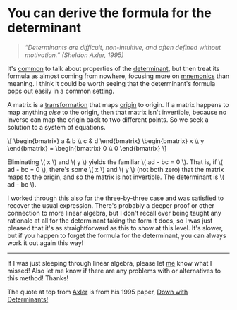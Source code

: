 # You can derive the formula for the determinant

> _“Determinants are difficult, non-intuitive, and often defined
> without motivation.” (Sheldon Axler, 1995)_


It's [common][] to talk about properties of the [determinant][], but
then treat its formula as almost coming from nowhere, focusing more on
[mnemonics][] than meaning. I think it could be worth seeing that the
determinant's formula pops out easily in a common setting.

[common]: https://smile.amazon.com/Linear-Algebra-Its-Applications-4th/dp/0030105676/
[determinant]: https://en.wikipedia.org/wiki/Determinant
[mnemonics]: https://www.mathsisfun.com/algebra/matrix-determinant.html


A matrix is a [transformation][] that maps [origin][] to origin. If a
matrix happens to map anything _else_ to the origin, then that matrix
isn't invertible, because no inverse can map the origin back to two
different points. So we seek a solution to a system of equations.

[transformation]: /20210915-flow_metaphor_for_matrix_multiplication/
[origin]: https://en.wikipedia.org/wiki/Origin_(mathematics)


\\[ \begin{bmatrix} a & b \\\ c & d \end{bmatrix}
    \begin{bmatrix} x \\\ y \end{bmatrix} =
    \begin{bmatrix} 0 \\\ 0 \end{bmatrix} \\]


Eliminating \\( x \\) and \\( y \\) yields the familiar \\( ad - bc =
0 \\). That is, if \\( ad - bc = 0 \\), there's some \\( x \\) and \\(
y \\) (not both zero) that the matrix maps to the origin, and so the
matrix is not invertible. The determinant is \\( ad - bc \\).

I worked through this also for the three-by-three case and was
satisfied to recover the usual expression. There's probably a deeper
proof or other connection to more linear algebra, but I don't recall
ever being taught any rationale at all for the determinant taking the
form it does, so I was just pleased that it's as straightforward as
this to show at this level. It's slower, but if you happen to forget
the formula for the determinant, you can always work it out again this
way!


---

If I was just sleeping through linear algebra, please let
[me](/aaron/) know what I missed! Also let me know if there are any
problems with or alternatives to this method! Thanks!

The quote at top from [Axler][] is from his 1995 paper,
[Down with Determinants!][]

[Axler]: https://en.wikipedia.org/wiki/Sheldon_Axler
[Down with Determinants!]: https://www.axler.net/DwD.html
